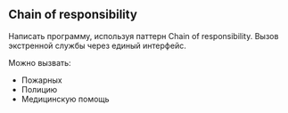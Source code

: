 ## Chain of responsibility

Написать программу, используя паттерн Chain of responsibility.
Вызов экстренной службы через единый интерфейс. 

Можно вызвать:
* Пожарных
* Полицию
* Медицинскую помощь